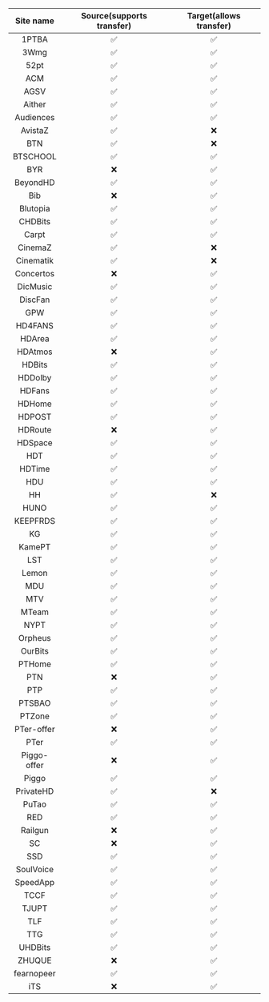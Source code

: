 |  Site name  | Source(supports transfer) | Target(allows transfer) |
| :---------: | :-----------------------: | :---------------------: |
|    1PTBA    |            ✅             |           ✅            |
|    3Wmg     |            ✅             |           ✅            |
|    52pt     |            ✅             |           ✅            |
|     ACM     |            ✅             |           ✅            |
|    AGSV     |            ✅             |           ✅            |
|   Aither    |            ✅             |           ✅            |
|  Audiences  |            ✅             |           ✅            |
|   AvistaZ   |            ✅             |           ❌            |
|     BTN     |            ✅             |           ❌            |
|  BTSCHOOL   |            ✅             |           ✅            |
|     BYR     |            ❌             |           ✅            |
|  BeyondHD   |            ✅             |           ✅            |
|     Bib     |            ❌             |           ✅            |
|  Blutopia   |            ✅             |           ✅            |
|   CHDBits   |            ✅             |           ✅            |
|    Carpt    |            ✅             |           ✅            |
|   CinemaZ   |            ✅             |           ❌            |
|  Cinematik  |            ✅             |           ❌            |
|  Concertos  |            ❌             |           ✅            |
|  DicMusic   |            ✅             |           ✅            |
|   DiscFan   |            ✅             |           ✅            |
|     GPW     |            ✅             |           ✅            |
|   HD4FANS   |            ✅             |           ✅            |
|   HDArea    |            ✅             |           ✅            |
|   HDAtmos   |            ❌             |           ✅            |
|   HDBits    |            ✅             |           ✅            |
|   HDDolby   |            ✅             |           ✅            |
|   HDFans    |            ✅             |           ✅            |
|   HDHome    |            ✅             |           ✅            |
|   HDPOST    |            ✅             |           ✅            |
|   HDRoute   |            ❌             |           ✅            |
|   HDSpace   |            ✅             |           ✅            |
|     HDT     |            ✅             |           ✅            |
|   HDTime    |            ✅             |           ✅            |
|     HDU     |            ✅             |           ✅            |
|     HH      |            ✅             |           ❌            |
|    HUNO     |            ✅             |           ✅            |
|  KEEPFRDS   |            ✅             |           ✅            |
|     KG      |            ✅             |           ✅            |
|   KamePT    |            ✅             |           ✅            |
|     LST     |            ✅             |           ✅            |
|    Lemon    |            ✅             |           ✅            |
|     MDU     |            ✅             |           ✅            |
|     MTV     |            ✅             |           ✅            |
|    MTeam    |            ✅             |           ✅            |
|    NYPT     |            ✅             |           ✅            |
|   Orpheus   |            ✅             |           ✅            |
|   OurBits   |            ✅             |           ✅            |
|   PTHome    |            ✅             |           ✅            |
|     PTN     |            ❌             |           ✅            |
|     PTP     |            ✅             |           ✅            |
|   PTSBAO    |            ✅             |           ✅            |
|   PTZone    |            ✅             |           ✅            |
| PTer-offer  |            ❌             |           ✅            |
|    PTer     |            ✅             |           ✅            |
| Piggo-offer |            ❌             |           ✅            |
|    Piggo    |            ✅             |           ✅            |
|  PrivateHD  |            ✅             |           ❌            |
|    PuTao    |            ✅             |           ✅            |
|     RED     |            ✅             |           ✅            |
|   Railgun   |            ❌             |           ✅            |
|     SC      |            ❌             |           ✅            |
|     SSD     |            ✅             |           ✅            |
|  SoulVoice  |            ✅             |           ✅            |
|  SpeedApp   |            ✅             |           ✅            |
|    TCCF     |            ✅             |           ✅            |
|    TJUPT    |            ✅             |           ✅            |
|     TLF     |            ✅             |           ✅            |
|     TTG     |            ✅             |           ✅            |
|   UHDBits   |            ✅             |           ✅            |
|   ZHUQUE    |            ❌             |           ✅            |
| fearnopeer  |            ✅             |           ✅            |
|     iTS     |            ❌             |           ✅            |
